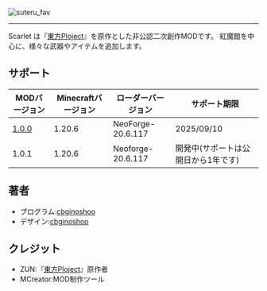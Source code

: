 ![suteru_fav](https://github.com/cbginoshoo/Scarlet/blob/data/Scarlet%20Logo.png)
___

Scarlet は『[東方Ploject](https://ja.wikipedia.org/wiki/%E6%9D%B1%E6%96%B9Project"東方Ploject")』を原作とした非公認二次創作MODです。
紅魔館を中心に、様々な武器やアイテムを追加します。


## サポート
| MODバージョン | Minecraftバージョン | ローダーバージョン | サポート期限 | 
----|----|----|----
| [1.0.0](/scarlet-1.0.0-neoforge-1.20.6.jar) | 1.20.6 | NeoForge-20.6.117 | 2025/09/10 |
| 1.0.1 | 1.20.6 | Neoforge-20.6.117 | 開発中(サポートは公開日から1年です) |


## 著者  
- プログラム:[cbginoshoo](https://github.com/cbginoshoo)  
- デザイン:[cbginoshoo](https://github.com/cbginoshoo)


## クレジット  
- ZUN:『[東方Ploject](https://ja.wikipedia.org/wiki/%E6%9D%B1%E6%96%B9Project"東方Ploject")』原作者  
- MCreator:MOD制作ツール
